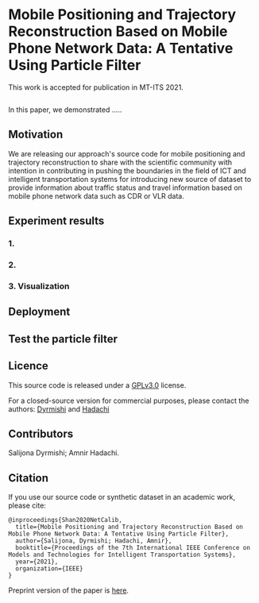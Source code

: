 # Mobile Positioning and Trajectory Reconstruction Based on Mobile Phone Network Data: A Tentative Using Particle Filter

This work is accepted for publication in MT-ITS 2021.

<img src="">

In this paper, we demonstrated .....

## Motivation
We are releasing our approach's source code for mobile positioning and trajectory reconstruction to share with the scientific community with intention in contributing in pushing the boundaries in the field of ICT and intelligent transportation systems for introducing new source of dataset to provide information about traffic status and travel information based on mobile phone network data such as CDR or VLR data. 

## Experiment results
### 1. 


### 2. 


### 3. Visualization

## Deployment


## Test the particle filter

## Licence 
This source code is released under a [GPLv3.0](https://github.com/simonwu53/NetCalib-Lidar-Camera-Auto-calibration/blob/master/LICENSE) license. 

For a closed-source version for commercial purposes, please contact the authors: [Dyrmishi](mailto:salijona.dyrmishi@uni.lu) and [Hadachi](mailto:hadachi@ut.ee)


## Contributors
Salijona Dyrmishi; Amnir Hadachi.  

## Citation 
If you use our source code or synthetic dataset in an academic work, please cite:
```
@inproceedings{Shan2020NetCalib,
  title={Mobile Positioning and Trajectory Reconstruction Based on Mobile Phone Network Data: A Tentative Using Particle Filter},
  author={Salijona, Dyrmishi; Hadachi, Amnir},
  booktitle={Proceedings of the 7th International IEEE Conference on Models and Technologies for Intelligent Transportation Systems},
  year={2021},
  organization={IEEE}
}
```

Preprint version of the paper is [here]().


